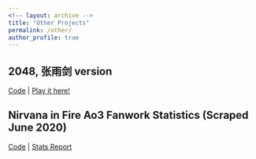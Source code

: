 ```yaml
---
<!-- layout: archive -->
title: "Other Projects"
permalink: /other/
author_profile: true
---
```


## 2048, 张雨剑 version
[Code](https://github.com/seowxft/2048yujian) | [Play it here!](https://seowxft.github.io/2048yujian/) <br>

## Nirvana in Fire Ao3 Fanwork Statistics (Scraped June 2020)
[Code](https://github.com/seowxft/NiFAO3Scrape) | [Stats Report](http://seowxft.github.io/other/nirvana-in-fire-stats) <br>
